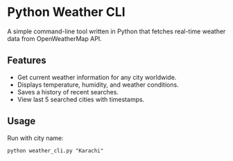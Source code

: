 <!DOCTYPE html>
<html lang="en">
<head>
  <meta charset="UTF-8" />
  <meta name="viewport" content="width=device-width, initial-scale=1" />
  <title>Python Weather CLI</title>
</head>
<body>
  <h1>Python Weather CLI</h1>
  <p>A simple command-line tool written in Python that fetches real-time weather data from OpenWeatherMap API.</p>

  <h2>Features</h2>
  <ul>
    <li>Get current weather information for any city worldwide.</li>
    <li>Displays temperature, humidity, and weather conditions.</li>
    <li>Saves a history of recent searches.</li>
    <li>View last 5 searched cities with timestamps.</li>
  </ul>

  <h2>Usage</h2>
  <p>Run with city name:</p>
  <pre><code>python weather_cli.py "Karachi"</code></pre>
</body>
</html>

